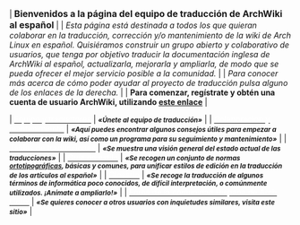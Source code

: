 | <font size="3">**Bienvenidos a la página del equipo de traducción de ArchWiki al español**</font> |
| _Esta página está destinada a todos los que quieran colaborar en la traducción, corrección y/o mantenimiento de la wiki de Arch Linux en español. Quisiéramos construir un grupo abierto y colaborativo de usuarios, que tenga por objetivo traducir la documentación inglesa de ArchWiki al español, actualizarla, mejorarla y ampliarla, de modo que se pueda ofrecer el mejor servicio posible a la comunidad._ |
| _Para conocer más acerca de cómo poder ayudar al proyecto de traducción pulsa alguno de los enlaces de la derecha._ |
| **Para comenzar, regístrate y obtén una cuenta de usuario ArchWiki, utilizando [este enlace](/index.php/Special:UserLogin "Special:UserLogin")** |

| [<font color="white">Equipo y traductores</font>](/index.php/ArchWiki_Translation_Team/About_(Espa%C3%B1ol) "ArchWiki Translation Team/About (Español)") | <small>_**«Únete al equipo de traducción»**_</small> |
| [<font color="white">Colaboración y mantenimiento</font>](/index.php/ArchWiki_Translation_Team/Contributing_(Espa%C3%B1ol) "ArchWiki Translation Team/Contributing (Español)") | <small>_**«Aquí puedes encontrar algunos consejos útiles para empezar a colaborar con la wiki, así como un programa para su seguimiento y mantenimiento»**_</small> |
| [<font color="white">Tablas de traducciones</font>](/index.php/ArchWiki_Translation_Team/Board_(Espa%C3%B1ol) "ArchWiki Translation Team/Board (Español)") | <small>_**«Se muestra una visión general del estado actual de las traducciones»**_</small> |
| [<font color="white">Guía de estilo</font>](/index.php/ArchWiki_Translation_Team/Style_(Espa%C3%B1ol) "ArchWiki Translation Team/Style (Español)") | <small>_**«Se recogen un conjunto de normas [ortotipográficas](https://en.wikipedia.org/wiki/es:Ortotipograf%C3%ADa "wikipedia:es:Ortotipografía"), básicas y comunes, para unificar estilos de edición en la traducción de los artículos al español»**_</small> |
| [<font color="white">Glosario</font>](/index.php/ArchWiki_Translation_Team/Glossary_(Espa%C3%B1ol) "ArchWiki Translation Team/Glossary (Español)") | <small>_**«Se recoge la traducción de algunos términos de informática poco conocidos, de difícil interpretación, o comúnmente utilizados. ¡Anímate a ampliarlo!»**_</small> |
| [<font color="white">Foros de la comunidad Hispana de Arch Linux</font>](http://foros.archlinux-es.org/viewforum.php?f=19&sid=cccffff3be97db799dbda448e6f08a7f804) | <small>_**«Se quieres conocer a otros usuarios con inquietudes similares, visita este sitio»**_</small> |